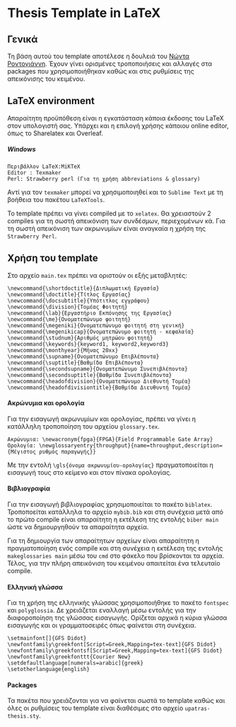 # Thesis Template in LaTeX

## Γενικά

Τη βάση αυτού του template αποτέλεσε η δουλειά του [Νώντα Ροντογιάννη](https://github.com/eparon/ece-upatras-thesis-template). Έχουν γίνει ορισμένες τροποποιήσεις και αλλαγές στα packages που χρησιμοποιήθηκαν καθώς και στις ρυθμίσεις της απεικόνισης του κειμένου.

## LaTeX environment

Απαραίτητη προϋπόθεση είναι η εγκατάσταση κάποια έκδοσης του LaTeX στον υπολογιστή σας. Υπάρχει και η επιλογή χρήσης κάποιου online editor, όπως το Sharelatex και Overleaf.


##### Windows

```
Περιβάλλον LaTeX:MiKTeX
Editor : Texmaker
Perl: Strawberry perl (Για τη χρήση abbreviations & glossary)
```

Αντί για τον `texmaker` μπορεί να χρησιμοποιηθεί και το `Sublime Text` με τη βοήθεια του πακέτου `LaTeXTools`.

Το template πρέπει να γίνει compiled με το `xelatex`. Θα χρειαστούν 2 compiles για τη σωστή απεικόνιση των συνδέσμων, περιεχομένων κά. Για τη σωστή απεικόνιση των ακρωνυμίων είναι αναγκαία η χρήση της `Strawberry Perl`.

## Χρήση του template

Στο αρχείο `main.tex` πρέπει να οριστούν οι εξής μεταβλητές:

```
\newcommand{\shortdoctitle}{Διπλωματική Εργασία}
\newcommand{\doctitle}{Τίτλος Εργασίας}
\newcommand{\docsubtitle}{Υπότιτλος εγγράφου}
\newcommand{\division}{Τομέας Φοιτητή}
\newcommand{\lab}{Εργαστήριο Εκπόνησης της Εργασίας}
\newcommand{\me}{Ονοματεπώνυμο φοιτητή}
\newcommand{\megeniki}{Ονοματεπώνυμο φοιτητή στη γενική}
\newcommand{\megenikicap}{Ονοματεπώνυμο φοιτητή - κεφαλαία}
\newcommand{\studnum}{Αριθμός μητρώου φοιτητή}
\newcommand{\keywords}{keyword1, keyword2,keyword3}
\newcommand{\monthyear}{Μήνας 20xx}
\newcommand{\supname}{Ονοματεπώνυμο Επιβλέποντα}
\newcommand{\suptitle}{Βαθμίδα Επιβλέποντα}
\newcommand{\secondsupname}{Ονοματεπώνυμο Συνεπιβλέποντα}
\newcommand{\secondsuptitle}{Βαθμίδα Συνεπιβλέποντα}
\newcommand{\headofdivision}{Ονοματεπώνυμο Διεθυντή Τομέα}
\newcommand{\headofdivisiontitle}{Βαθμίδα Διευθυντή Τομέα}
```

#### Ακρώνυμια και ορολογία

Για την εισαγωγή ακρωνυμίων και ορολογίας, πρέπει να γίνει η κατάλληλη τροποποίηση του αρχείου `glossary.tex`.

```
Ακρώνυμια: \newacronym{fpga}{FPGA}{Field Programmable Gate Array}
Ορολογία: \newglossaryentry{throughput}{name=throughput,description={Μέγιστος ρυθμός παραγωγής}}
```

Με την εντολή `\gls{όνομα ακρωνυμίου-ορολογίας}` πραγματοποιείται η εισαγωγή τους στο κείμενο και στον πίνακα ορολογίας.

#### Βιβλιογραφία

Για την εισαγωγή βιβλιογραφίας χρησιμοποιείται το πακέτο `biblatex`. Τροποποείται κατάλληλα το αρχείο `mybib.bib` και στη συνέχεια μετά από το πρώτο compile είναι απαραίτητη η εκτέλεση της εντολής `biber main` ώστε να δημιουργηθούν τα απαραίτητα αρχεία.

Για τη δημιουργία των απαραίτητων αρχείων είναι απαραίτητη η πραγματοποίηση ενός compile και στη συνέχεια η εκτέλεση της εντολής `makeglossaries main` μέσω του `cmd` στο φάκελο που βρίσκονται τα αρχεία. Τέλος, για την πλήρη απεικόνιση του κειμένου απαιτείται ένα τελευταίο compile.

#### Ελληνική γλώσσα

Για τη χρήση της ελληνικής γλώσσας χρησιμοποιήθηκε το πακέτο `fontspec` και `polyglossia`. Δε χρειάζεται εναλλαγή μέσω εντολής για την διαφοροποίηση της γλώσσας εισαγωγής. Ορίζεται αρχικά η κύρια γλώσσα εισαγωγής και οι γραμματοσειρές όπως φαίνεται στη συνέχεια.

```
\setmainfont[]{GFS Didot}
\newfontfamily\greekfont[Script=Greek,Mapping=tex-text]{GFS Didot}
\newfontfamily\greekfontsf[Script=Greek,Mapping=tex-text]{GFS Didot}
\newfontfamily\greekfonttt{Courier New}
\setdefaultlanguage[numerals=arabic]{greek}
\setotherlanguage{english}
```

#### Packages

Τα πακέτα που χρειάζονται για να φαίνεται σωστά το template καθώς και όλες οι ρυθμίσεις του template είναι διαθέσιμες στο αρχείο `upatras-thesis.sty`.
